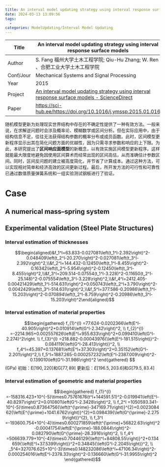 ```yaml
---
title: An interval model updating strategy using interval response surface models
date: 2024-03-13 13:09:56
tags:
  - 
categories: ModelUpdating/Interval Model Updating
---
```


| Title     | An interval model updating strategy using interval response surface models                                                                                            |
| --------- | --------------------------------------------------------------------------------------------------------------------------------------------------------------------- |
| Author    | S. Fang 福州大学土木工程学院; Qiu-Hu Zhang; W. Ren 、合肥工业大学土木工程学院                                                                                                                |
| Conf/Jour | Mechanical Systems and Signal Processing                                                                                                                              |
| Year      | 2015                                                                                                                                                                  |
| Project   | [An interval model updating strategy using interval response surface models - ScienceDirect](https://www.sciencedirect.com/science/article/abs/pii/S0888327015000229) |
| Paper     | https://sci-hub.ee/https://doi.org/10.1016/j.ymssp.2015.01.016                                                                                                        |

<!-- more -->

随机模型更新为处理现实世界结构中存在的不确定性提供了一种有效方法。一般来说，在求解逆问题时会涉及概率论、模糊数学或区间分析。但在实际应用中，由于结构信息不足，往往无法获得结构参数的概率分布或成员函数。此时，区间模型更新程序显示出其在简化问题方面的优越性，因为只需寻求参数和响应的上下限。为此，本研究提出了**区间响应面模型**的新概念，以有效实施区间模型更新程序。这样就能最大限度地避免因使用区间算术而经常出现的区间高估，从而准确估计参数区间。同时，区间反问题的建立被高度简化，并节省了计算成本。通过这种方法，可以实现相对简单和经济高效的区间更新过程。最后，所开发方法的可行性和可靠性已通过数值质量弹簧系统和一组实验测试钢板进行了验证。


# Case

## A numerical mass–spring system


## Experimental validation (Steel Plate Structures)

### Interval estimation of thicknesses

$$\begin{aligned}&f_1^l=63.833-0.027081\left(t_1^l-2.392\right)^2-0.048409\left(t_2^l-20.270\right)^2-0.027081\left(t_3^l-2.392\right)^2,\\&f_2^l=144.432-0.12450\left(t_1^l-8.455\right)^2-0.16342\left(t_2^l-5.954\right)^2-0.12450\left(t_3^l-8.455\right)^2,\\&f_3^l=209.514-0.07554(t_1^l-3.228)^2-0.11650(t_2^l-25.148)^2-0.075554\left(t_3^l-3.228\right)^2,\\&f_4^l=2412.405-0.00421429\left(t_1^l-514.631\right)^2+0.050743\left(t_2^l+3.790\right)^2-0.0042429\left(t_3^l-514.631\right)^2,\\&f_5^l=377.586-0.20986\left(t_1^l-15.203\right)^2-0.070894\left(t_2^l-8.759\right)^2-0.20986\left(t_3^l-15.203\right)^2\end{aligned}$$

### Interval estimation of material properties

$$\begin{gathered}
f_{1}^{l} =77.624-0.0202366\left(E^l-40.905\right)^2+0.010914\left(G^l-2.342\right)^2, \\
f_{2}^{l} =-2214.965+0.002557626\left(E^l+955.633\right)^2+0.099410\left(G^l-2.274)^2\right. \\
f_{3}^{l} =218.882-0.00043976{\left(E^l-181.515\right)}^2-0.084119{\left(G^l-28.413\right)}^2, \\
f_4^l=45.397+0.137681\left(E^l+37.303\right)^2+0.35152\left(G^l-2.201\right)^2,\\
f_5^l=1887.265-0.000257232\left(E^l-2387.009\right)^2-0.139010\left(G^l-31.986\right)^2
\end{gathered}
$$
(GPa)
初始：E$[190, 220]$和G$[77, 89]$
更新后：$E[196.5,203.6]$和$G[79.5,83.4]$

### Interval estimation of geometric and material properties

$$\begin{gathered}
f_{1}^{l} =-158316.423+10^{-5}\times0.75761676(t^l+144591.51)^2-0.019941\left(E^l-40.8297\right)^2+0.010801\left(G^l-2.3428\right)^2, \\
f_2^l =1050593.341-10^{-5}\times0.87364756{\left(t^{\prime}-347169.71\right)}^{2}+0.002308462{\left(E^{\prime}+1041.6762\right)}^{2}+0.098439{\left(G^{\prime}-2.2759\right)}^{2}, \\
f_3^l =-193600.754+10^{-4}\times0.600271859\left(t^{\prime}+56822.63\right)^2-0.00041754\left(E^{\prime}-188.0844\right)^2-0.082790\left(G^{\prime}-28.3916\right)^2, \\
f_4^l =506639.779+10^{-4}\times0.70446129{\left(t^l+84808.55\right)}^2+0.134659{\left(E^l+37.5399\right)}^2+0.34845{\left(G^l-2.2045\right)}^2, \\
 _5^4=327076.625+10^{-3}\times0.148232086\left(t^l+47106.34\right)^2-0.000254016\left(E^l-2378.33\right)^2-0.136660\left(G^l-31.9955\right)^2 
\end{gathered}$$

